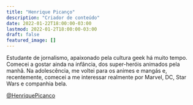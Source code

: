 ```yaml
---
title: "Henrique Picanço"
description: "Criador de conteúdo"
date: 2022-01-22T18:00:00-03:00
lastmod: 2022-01-2T18:00:00-03:00
draft: false
featured_image: []
---
```


Estudante de jornalismo, apaixonado pela cultura geek há muito tempo. Comecei a gostar ainda na infância, dos super-heróis animados pela manhã. Na adolescência, me voltei para os animes e mangás e, recentemente, comecei a me interessar realmente por Marvel, DC, Star Wars e companhia bela.

[@HenriquePicanco](https://twitter.com/henriquepicanco)